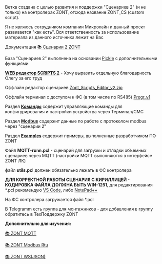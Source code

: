 Ветка создана с целью развития и поддержки "Сценариев 2" (и не только) на контролерах ZONT, отсюда название ZONT_CS (custom script).

Я не являюсь сотрудником компании Микролайн и данный проект развивается "как есть". 
Вся ответственность за использование материала из данного источника лежит на Вас

Документация [📚 Сценарии 2 ZONT](https://docs.google.com/document/d/1n5BnrRkgcdV2D22Sd6xOP3aeWC6Px4gHgwG8sRJjgxk/edit?tab=t.0#heading=h.d04cvaqy2wsb)

База "Сценариев 2" выполнена на основании [Pickle](https://github.com/howerj/pickle "Перейти к почитать") с дополнительными функциями

**[WEB редактор SCRIPTS 2](https://zse2.elifantiev.ru)** - Хочу выразить отдельную благодарность Олегу за его труд

Оффлайн редактор сценариев [Zont_Scripts_Editor_v2.zip](https://drive.google.com/file/d/14QW_hGwSlc3psBsUlFrizpmjhs-m-M5P/view)

Оффлайн терминал с доступом к ФС (в том числе по RS485) [Progr_v1](https://drive.google.com/file/d/1JEg6Wu409BzNMZkDGUuUK4ZZP6ToX1KM/view****)

Раздел **[Команды](./01_Команды)** содержит управляющие команды для конфигурирования и настройки устройства через Терминал/СМС

Раздел **[Modbus](./02_Modbus)** содержит данные по работе с протоколом modbus через "сценарии 2"

Раздел **[Examples](./00_Examples)** содержит примеры, выполненные разработчиком ПО ZONT

Файл **MQTT-runn.pcl** - сценарий для загрузки и отладки объемных сценариев через MQTT (настройки MQTT выполняются в интерфейсе ZONT ЛК)

файл **utils.pcl** должен обязательно лежать в ФС контролера

**ДЛЯ КОРРЕКТНОЙ РАБОТЫ СЦЕНАРИЯ С КИРИЛЛИЦЕЙ - КОДИРОВКА ФАЙЛА ДОЛЖНА БЫТЬ WIN-1251**, для редактирования *.pcl рекомендую [VS Code](https://code.visualstudio.com/), либо [NotePad++](https://github.com/notepad-plus-plus/notepad-plus-plus/releases)

На ФС контролера загружается файл *.pcl

В Telegramm есть группа для монтажников - для добавления в группу обратитесь в ТехПоддержку ZONT

**Дополнительно для изучения:**

[📚 ZONT MQTT](https://docs.google.com/document/d/1JuJVvdGWtXVJxJox-oWP7PqfEYpra0QgJA488m3KHFw/edit?tab=t.0#heading=h.m98n6nkj4s9v)

[📚 ZONT Modbus Rtu](https://docs.google.com/document/d/1XjOHEuJpMY9IqV8XaPX0bLWLuGSE3-uRDPLUh_qEdKo/edit?tab=t.0)

[📚 ZONT WS(JSON)](https://docs.google.com/document/d/10ErPAZ_MGFeN89Erq6on2JHCHVW_1uYS8RLep1xl-ms/edit?tab=t.0)

